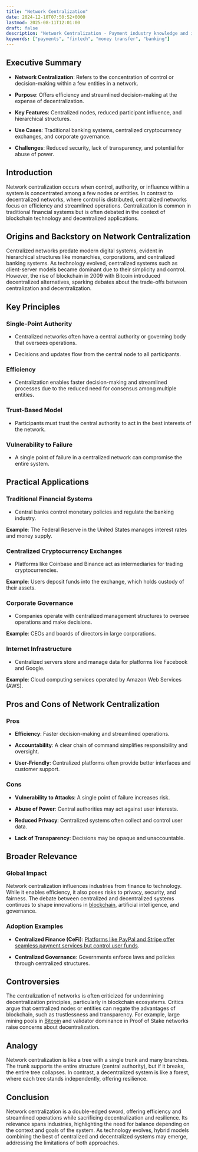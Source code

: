 ```yaml
---
title: "Network Centralization"
date: 2024-12-10T07:50:52+0000
lastmod: 2025-08-11T12:01:00
draft: false
description: "Network Centralization - Payment industry knowledge and insights"
keywords: ["payments", "fintech", "money transfer", "banking"]
---
```


## Executive Summary

- **Network Centralization**: Refers to the concentration of control or decision-making within a few entities in a network.

- **Purpose**: Offers efficiency and streamlined decision-making at the expense of decentralization.

- **Key Features**: Centralized nodes, reduced participant influence, and hierarchical structures.

- **Use Cases**: Traditional banking systems, centralized cryptocurrency exchanges, and corporate governance.

- **Challenges**: Reduced security, lack of transparency, and potential for abuse of power.

## Introduction

Network centralization occurs when control, authority, or influence within a system is concentrated among a few nodes or entities. In contrast to decentralized networks, where control is distributed, centralized networks focus on efficiency and streamlined operations. Centralization is common in traditional financial systems but is often debated in the context of blockchain technology and decentralized applications.

## Origins and Backstory on Network Centralization

Centralized networks predate modern digital systems, evident in hierarchical structures like monarchies, corporations, and centralized banking systems. As technology evolved, centralized systems such as client-server models became dominant due to their simplicity and control. However, the rise of blockchain in 2009 with Bitcoin introduced decentralized alternatives, sparking debates about the trade-offs between centralization and decentralization.

## Key Principles

### Single-Point Authority

- Centralized networks often have a central authority or governing body that oversees operations.

- Decisions and updates flow from the central node to all participants.

### Efficiency

- Centralization enables faster decision-making and streamlined processes due to the reduced need for consensus among multiple entities.

### Trust-Based Model

- Participants must trust the central authority to act in the best interests of the network.

### Vulnerability to Failure

- A single point of failure in a centralized network can compromise the entire system.

## Practical Applications

### Traditional Financial Systems

- Central banks control monetary policies and regulate the banking industry.

**Example**: The Federal Reserve in the United States manages interest rates and money supply.

### Centralized Cryptocurrency Exchanges

- Platforms like Coinbase and Binance act as intermediaries for trading cryptocurrencies.

**Example**: Users deposit funds into the exchange, which holds custody of their assets.

### Corporate Governance

- Companies operate with centralized management structures to oversee operations and make decisions.

**Example**: CEOs and boards of directors in large corporations.

### Internet Infrastructure

- Centralized servers store and manage data for platforms like Facebook and Google.

**Example**: Cloud computing services operated by Amazon Web Services (AWS).

## Pros and Cons of Network Centralization

### Pros

- **Efficiency**: Faster decision-making and streamlined operations.

- **Accountability**: A clear chain of command simplifies responsibility and oversight.

- **User-Friendly**: Centralized platforms often provide better interfaces and customer support.

### Cons

- **Vulnerability to Attacks**: A single point of failure increases risk.

- **Abuse of Power**: Central authorities may act against user interests.

- **Reduced Privacy**: Centralized systems often collect and control user data.

- **Lack of Transparency**: Decisions may be opaque and unaccountable.

## Broader Relevance

### Global Impact

Network centralization influences industries from finance to technology. While it enables efficiency, it also poses risks to privacy, security, and fairness. The debate between centralized and decentralized systems continues to shape innovations in [blockchain](https://faisalkhanllc.xyz/resources/payments-wiki/b/blockchain/), artificial intelligence, and governance.

### Adoption Examples

- **Centralized Finance (CeFi)**: [Platforms like PayPal and Stripe offer seamless payment services but control user funds](https://faisalkhanllc.xyz/resources/payments-wiki/c/cefi-centralized-finance/).

- **Centralized Governance**: Governments enforce laws and policies through centralized structures.

## Controversies

The centralization of networks is often criticized for undermining decentralization principles, particularly in blockchain ecosystems. Critics argue that centralized nodes or entities can negate the advantages of blockchain, such as trustlessness and transparency. For example, large mining pools in [Bitcoin](https://faisalkhanllc.xyz/resources/payments-wiki/b/bitcoin/) and validator dominance in Proof of Stake networks raise concerns about decentralization.

## Analogy

Network centralization is like a tree with a single trunk and many branches. The trunk supports the entire structure (central authority), but if it breaks, the entire tree collapses. In contrast, a decentralized system is like a forest, where each tree stands independently, offering resilience.

## Conclusion

Network centralization is a double-edged sword, offering efficiency and streamlined operations while sacrificing decentralization and resilience. Its relevance spans industries, highlighting the need for balance depending on the context and goals of the system. As technology evolves, hybrid models combining the best of centralized and decentralized systems may emerge, addressing the limitations of both approaches.